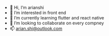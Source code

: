 - 👋 Hi, I’m arianshi
- 👀 I’m interested in front end
- 🌱 I’m currently learning flutter and react native
- 💞️ I’m looking to collaborate on every compney
- 📫 arian.shi@outlook.com
